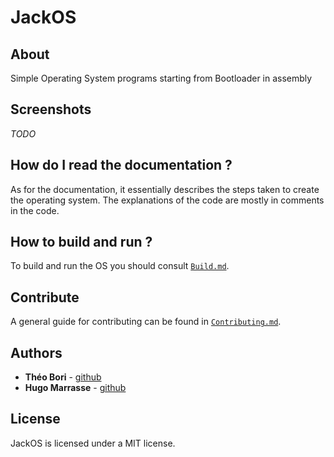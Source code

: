 # JackOS

## About

Simple Operating System programs starting from Bootloader in assembly

## Screenshots

_TODO_

## How do I read the documentation ?

As for the documentation, it essentially describes the steps taken to create the operating system.
The explanations of the code are mostly in comments in the code.

## How to build and run ?

To build and run the OS you should consult [`Build.md`](doc/Build.md).

## Contribute

A general guide for contributing can be found in [`Contributing.md`](doc/Contributing.md).

## Authors

* **Théo Bori** - [github](https://github.com/theobori)
* **Hugo Marrasse** - [github](https://github.com/pulk66-s)

## License


JackOS is licensed under a MIT license.
